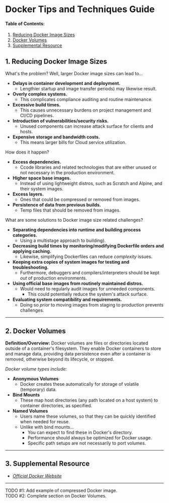 # Docker Tips and Techniques Guide
  
#### Table of Contents:

1. [Reducing Docker Image Sizes](#reducing-images)
2. [Docker Volumes](#docker-volumes)
3. [Supplemental Resource](#supplemental)
  
## 1. <a name="reducing-images">Reducing Docker Image Sizes</a>
  
What's the problem? Well, larger Docker image sizes can lead to...

+ **Delays in container development and deployment.**
  - Lengthier startup and image transfer periods) may likewise result.
+ **Overly complex systems.**
  - This complicates compliance auditing and routine maintenance.
+ **Excessive build times.**
  - This causes unnecessary burdens on project management and CI/CD pipelines.
+ **Introduction of vulnerabilities/security risks.**
  - Unused components can increase attack surface for clients and hosts.
+ **Expensive storage and bandwidth costs.**
  - This means larger bills for Cloud service utilization.

How does it happen?
  
+ **Excess dependencies.**
  - Ccode libraries and related technologies that are either unused or not necessary in the production environment.
+ **Higher space base images.**
  - Instead of using lightweight distros, such as Scratch and Alpine, and their system images.
+ **Excess layers.**
  - Ones that could be compressed or removed from images.
+ **Persistence of data from previous builds.**
  - Temp files that should be removed from images.

What are some solutions to Docker image size related challenges?

+ **Separating dependencies into runtime and building process categories.**
  - Using a multistage approach to building). 
+ **Decreasing build times by monitoring/modifying Dockerfile orders and applying caching.**
  - Likewise, simplifying Dockerfiles can reduce *complexity* issues. 
+ **Keeping extra copies of system images for testing and troubleshooting.**
  - Furthermore, debuggers and compilers/interpreters should be kept *out* of production environments.
+ **Using official base images from routinely maintained distros.**
  - Would need to regularly audit images for unneeded components.
    + This could potentially reduce the system's attack surface.
+ **Evaluating system compatibility and requirements.**
  - Doing so *prior* to moving images from staging to production prevents challenges.
  
<hr />

## 2. <a name="docker-volumes">Docker Volumes</a>

**Definition/Overview:** Docker volumes are files or directories located outside of a container's filesystem. They enable Docker containers to store and manage data, providing data persistence even after a container is removed, otherwise beyond its lifecycle, or stopped.
  
*Docker volume types include:*

* **Anonymous Volumes**
  + Docker creates these automatically for storage of volatile (temporary) data.
* **Bind Mounts**
  + These map host directories (any path located on a host system) to container directories, as specified.
* **Named Volumes**
  + Users name these volumes, so that they can be quickly identified when needed for reuse.
  + Unlike with bind mounts...
    - You can expect to find these in Docker's directory.
    - Performance should always be optimized for Docker usage.
    - Specific path setups are not necessarily to port volumes.
  
<hr />

## 3. <a name="supplemental">Supplemental Resource</a>
  
* *[Official Docker Website](https://www.docker.com/)*
  
<hr />
  
TODO #1: Add example of compressed Docker image.  
TODO #2: Complete section on Docker Volumes.
